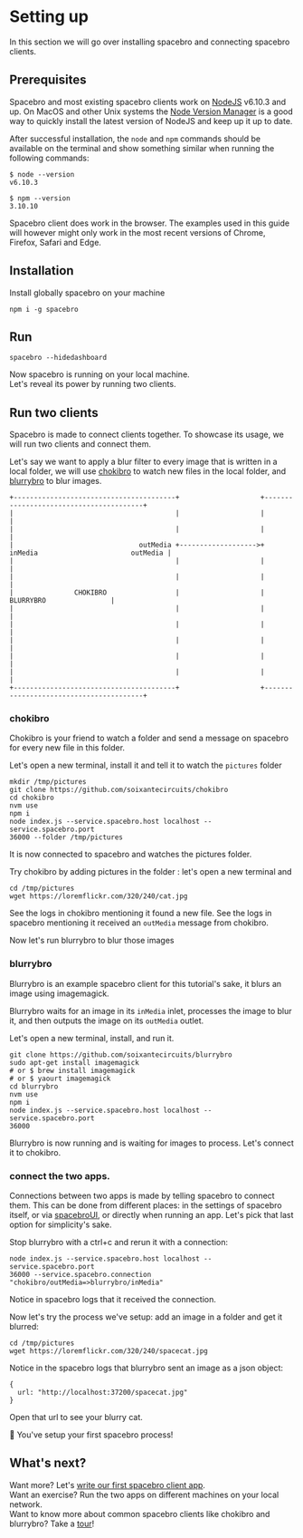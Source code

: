 # Setting up

In this section we will go over installing spacebro and connecting
spacebro clients.

## Prerequisites

Spacebro and most existing spacebro clients work on [NodeJS](https://nodejs.org/en/)
v6.10.3 and up. On MacOS and other Unix systems the [Node Version
Manager](https://github.com/creationix/nvm) is a good way to quickly
install the latest version of NodeJS and keep up it up to date.

After successful installation, the `node` and `npm` commands should be
available on the terminal and show something similar when running the
following commands:

```
$ node --version
v6.10.3
```

```
$ npm --version
3.10.10
```

Spacebro client does work in the browser. The
examples used in this guide will however might only work in the most recent
versions of Chrome, Firefox, Safari and Edge.

## Installation

Install globally spacebro on your machine

```
npm i -g spacebro
```

## Run

```
spacebro --hidedashboard
```

Now spacebro is running on your local machine.  
Let's reveal its power by running two clients.

## Run two clients

Spacebro is made to connect clients together. To showcase its usage, we
will run two clients and connect them.

Let's say we want to apply a blur filter to every image that is written
in a local folder, we will use
[chokibro](https://github.com/soixantecircuits/chokibro) to watch new
files in the local folder, and
[blurrybro](https://github.com/spacebro/blurrybro) to blur
images.

```
+----------------------------------------+                    +----------------------------------------+
|                                        |                    |                                        |
|                                        |                    |                                        |
|                               outMedia +------------------->+ inMedia                       outMedia |
|                                        |                    |                                        |
|                                        |                    |                                        |
|               CHOKIBRO                 |                    |               BLURRYBRO                |
|                                        |                    |                                        |
|                                        |                    |                                        |
|                                        |                    |                                        |
|                                        |                    |                                        |
|                                        |                    |                                        |
+----------------------------------------+                    +----------------------------------------+
```

### chokibro

Chokibro is your friend to watch a folder and send a message on spacebro
for every new file in this folder.

Let's open a new terminal, install it and tell it to watch the `pictures` folder

```
mkdir /tmp/pictures
git clone https://github.com/soixantecircuits/chokibro
cd chokibro
nvm use
npm i
node index.js --service.spacebro.host localhost --service.spacebro.port
36000 --folder /tmp/pictures
```

It is now connected to spacebro and watches the pictures folder.

Try chokibro by adding pictures in the folder : let's open a new terminal and

```
cd /tmp/pictures
wget https://loremflickr.com/320/240/cat.jpg
```

See the logs in chokibro mentioning it found a new file. See the logs in
spacebro mentioning it received an `outMedia` message from chokibro.

Now let's run blurrybro to blur those images

### blurrybro

Blurrybro is an example spacebro client for this tutorial's sake,
it blurs an image using imagemagick.

Blurrybro waits for an image in its
`inMedia` inlet, processes the image to blur it, and then outputs the
image on its `outMedia` outlet.

Let's open a new terminal, install, and run it.

```
git clone https://github.com/soixantecircuits/blurrybro
sudo apt-get install imagemagick
# or $ brew install imagemagick
# or $ yaourt imagemagick
cd blurrybro
nvm use
npm i
node index.js --service.spacebro.host localhost --service.spacebro.port
36000
```

Blurrybro is now running and is waiting for images to process. Let's
connect it to chokibro.

### connect the two apps.

Connections between two apps is made by telling spacebro to connect
them. This can be done from different places: in the settings of
spacebro itself, or via [spacebroUI](http://spacebro.space/), or
directly when running an app. Let's pick that last option for
simplicity's sake.

Stop blurrybro with a ctrl+c and rerun it with a connection:

```
node index.js --service.spacebro.host localhost --service.spacebro.port
36000 --service.spacebro.connection "chokibro/outMedia=>blurrybro/inMedia"
```

Notice in spacebro logs that it received the connection.

Now let's try the process we've setup: add an image in a folder and get
it blurred:


```
cd /tmp/pictures
wget https://loremflickr.com/320/240/spacecat.jpg
```

Notice in the spacebro logs that blurrybro sent an image as a json
object:

```
{
  url: "http://localhost:37200/spacecat.jpg"
}
```

Open that url to see your blurry cat.

🎉 You've setup your first spacebro process!

## What's next?

Want more? Let's [write our first spacebro client
app](./starting.md).  
Want an exercise? Run the two apps on different machines on your local
network.  
Want to know more about common spacebro clients like chokibro and
blurrybro? Take a [tour](https://medium.com/@emmanuelgeoffray/what-we-built-with-spacebro-so-far)!
